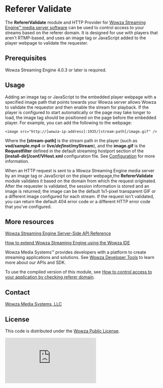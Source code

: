 # Referer Validate 
The **RefererValidate** module and HTTP Provider for [Wowza Streaming Engine™ media server software](https://www.wowza.com/products/streaming-engine) can be used to control access to your streams based on the referer domain. It is designed for use with players that aren't RTMP-based, and uses an image tag or JavaScript added to the player webpage to validate the requester.

## Prerequisites
Wowza Streaming Engine 4.0.3 or later is required.

## Usage
Adding an image tag or JavaScript to the embedded player webpage with a specified image path that points towards your Wowza server allows Wowza to validate the requestor and then enable the stream for playback. If the player is configured to start automatically or the page may take longer to load, the image tag should be positioned on the page before the embedded player. For example, you can add the following to the webpage:
```
<image src="http://[wowza-ip-address]:1935/[stream-path]/image.gif" />
```
Where the **[stream-path]** is the stream path in the player (such as **vod/sample.mp4** or **live/_definst_/myStream**), and the **image.gif** is the **Requestfilter** defined in the default streaming hostport section of the **[install-dir]/conf/VHost.xml** configuration file. See [Configuration](https://www.wowza.com/forums/content.php?614-How-to-control-access-to-your-application-by-checking-referer-domain-(RefererValidate)#configuration) for more information.

When an HTTP request is sent to a Wowza Streaming Engine media server by an image tag or JavaScript on the player webpage,the **RefererValidate** module validates it based on the domain from which the request originated. After the requester is validated, the session information is stored and an image is returned; the image can be the default 1x1-pixel transparent GIF or a different image configured for each stream. If the request isn't validated, you can return the default 404 error code or a different HTTP error code that you've configured.

## More resources
[Wowza Streaming Engine Server-Side API Reference](https://www.wowza.com/resources/WowzaStreamingEngine_ServerSideAPI.pdf)

[How to extend Wowza Streaming Engine using the Wowza IDE](https://www.wowza.com/forums/content.php?759-How-to-extend-Wowza-Streaming-Engine-using-the-Wowza-IDE)

Wowza Media Systems™ provides developers with a platform to create streaming applications and solutions. See [Wowza Developer Tools](https://www.wowza.com/resources/developers) to learn more about our APIs and SDK.

To use the compiled version of this module, see [How to control access to your application by checking referer domain](https://www.wowza.com/forums/content.php?614-How-to-control-access-to-your-application-by-checking-referer-domain-(RefererValidate)).

## Contact
[Wowza Media Systems, LLC](https://www.wowza.com/contact)

## License
This code is distributed under the [Wowza Public License](https://github.com/WowzaMediaSystems/wse-plugin-referervalidate/blob/master/LICENSE.txt).

![alt tag](http://wowzalogs.com/stats/githubimage.php?plugin=wse-plugin-referervalidate)

